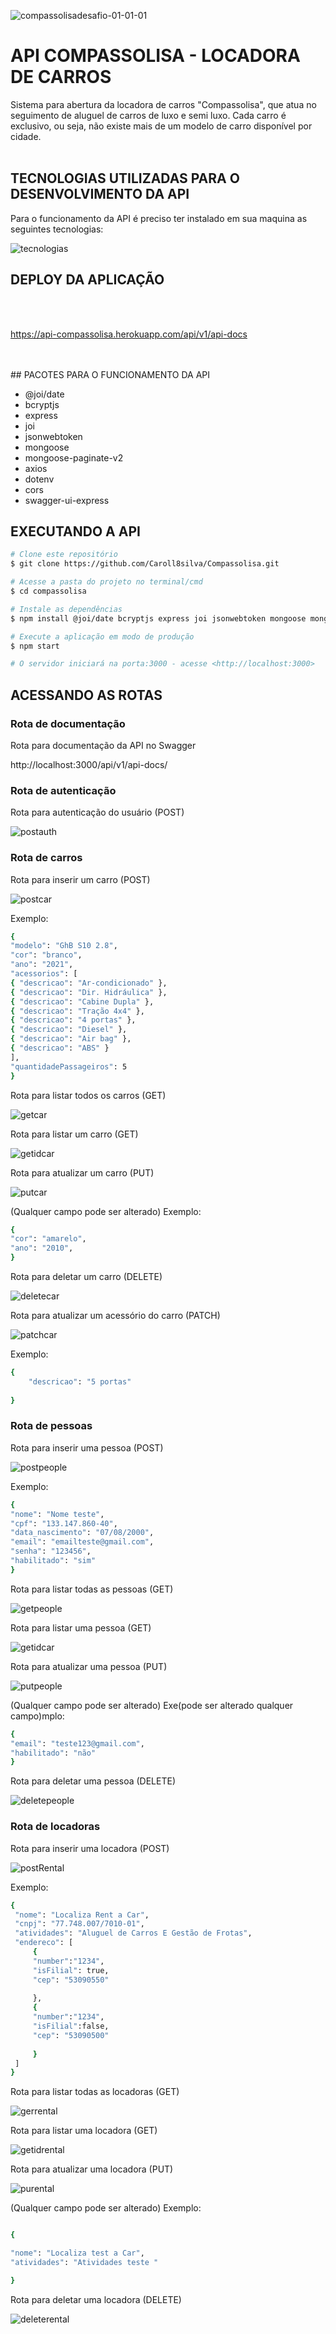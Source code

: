 ![compassolisadesafio-01-01-01](https://user-images.githubusercontent.com/63256085/152074640-4050b4af-a802-4793-bbb5-9366ef28c165.png)


# API COMPASSOLISA - LOCADORA DE CARROS

Sistema para abertura da locadora de carros "Compassolisa", que atua no seguimento de aluguel de carros de luxo e semi luxo. Cada carro é exclusivo, ou seja, não existe mais de
um modelo de carro disponível por cidade. 
<br>
<br>

## TECNOLOGIAS UTILIZADAS PARA O DESENVOLVIMENTO DA API

Para o funcionamento da API é preciso ter instalado em sua maquina as seguintes tecnologias: 

![tecnologias](https://user-images.githubusercontent.com/63256085/152076865-cd775e23-e174-4ee3-bcf9-90c30f89acf8.png)

## DEPLOY DA APLICAÇÃO 
<br>
<br>

https://api-compassolisa.herokuapp.com/api/v1/api-docs

<br>
<br>
## PACOTES PARA O FUNCIONAMENTO DA API

- @joi/date
- bcryptjs
- express
- joi
- jsonwebtoken
- mongoose
- mongoose-paginate-v2
- axios
- dotenv
- cors
- swagger-ui-express
## EXECUTANDO A API

```bash
# Clone este repositório
$ git clone https://github.com/Caroll8silva/Compassolisa.git

# Acesse a pasta do projeto no terminal/cmd
$ cd compassolisa

# Instale as dependências
$ npm install @joi/date bcryptjs express joi jsonwebtoken mongoose mongoose-paginate-v2 axios dotenv cors swagger-ui-express

# Execute a aplicação em modo de produção
$ npm start

# O servidor iniciará na porta:3000 - acesse <http://localhost:3000>
```
## ACESSANDO AS ROTAS

### Rota de documentação
Rota para documentação da API no Swagger

http://localhost:3000/api/v1/api-docs/

### Rota de autenticação
Rota para autenticação do usuário (POST)
<br>

![postauth](https://user-images.githubusercontent.com/63256085/152078609-9230bf3a-a92b-4035-8ccd-c75a9d568b1a.PNG)
<br>

### Rota de carros
Rota para inserir um carro (POST)
<br>

![postcar](https://user-images.githubusercontent.com/63256085/152078840-eebdb4b0-41b6-4814-a970-68158915087a.PNG)

Exemplo: 
```bash
{
"modelo": "GhB S10 2.8",
"cor": "branco",
"ano": "2021",
"acessorios": [
{ "descricao": "Ar-condicionado" },
{ "descricao": "Dir. Hidráulica" },
{ "descricao": "Cabine Dupla" },
{ "descricao": "Tração 4x4" },
{ "descricao": "4 portas" },
{ "descricao": "Diesel" },
{ "descricao": "Air bag" },
{ "descricao": "ABS" }
],
"quantidadePassageiros": 5
}
 ```

Rota para listar todos os carros (GET)
<br>

![getcar](https://user-images.githubusercontent.com/63256085/152079052-c25a4cd0-d34b-43dd-911d-82de0443f1bb.PNG)

Rota para listar um carro (GET)
<br>

![getidcar](https://user-images.githubusercontent.com/63256085/152079416-94c59a70-4101-4247-9be9-2af7578ad76c.PNG)

Rota para atualizar um carro (PUT)
<br>

![putcar](https://user-images.githubusercontent.com/63256085/152079575-d47dc50b-8ebf-43ad-bed3-5c9ad8c0b5ba.PNG)

(Qualquer campo pode ser alterado)
Exemplo: 
```bash
{
"cor": "amarelo",
"ano": "2010",
}
 ```
Rota para deletar um carro (DELETE)
<br>

![deletecar](https://user-images.githubusercontent.com/63256085/153996314-d64073c0-b810-46f9-b5b8-0c5a2c07e875.PNG)

Rota para atualizar um acessório do carro (PATCH)
<br>

![patchcar](https://user-images.githubusercontent.com/63256085/153996133-88cbc8ba-6033-45f4-bc1e-925ff6784bfb.png)

Exemplo: 
```bash
{ 
    "descricao": "5 portas" 
    
}
 ```
### Rota de pessoas
Rota para inserir uma pessoa (POST)
<br>

![postpeople](https://user-images.githubusercontent.com/63256085/152080110-a17014d5-7f60-425a-93d3-9f0494d511bc.PNG)

Exemplo:
```bash
{
"nome": "Nome teste",
"cpf": "133.147.860-40",
"data_nascimento": "07/08/2000",
"email": "emailteste@gmail.com",
"senha": "123456",
"habilitado": "sim"
}
 ```

Rota para listar todas as pessoas (GET)
<br>

![getpeople](https://user-images.githubusercontent.com/63256085/152080651-b7db4d80-8f1b-416d-8672-064f5701d677.PNG)

Rota para listar uma pessoa (GET)
<br>

![getidcar](https://user-images.githubusercontent.com/63256085/152080689-75c2d48e-a393-45d8-b436-76e2011e450f.PNG)

Rota para atualizar uma pessoa (PUT)
<br>

![putpeople](https://user-images.githubusercontent.com/63256085/152080711-561edf26-756d-436f-b185-522410ac35ba.PNG)

(Qualquer campo pode ser alterado)
Exe(pode ser alterado qualquer campo)mplo:
```bash
{
"email": "teste123@gmail.com",
"habilitado": "não"
}
 ```
Rota para deletar uma pessoa (DELETE)
<br>

![deletepeople](https://user-images.githubusercontent.com/63256085/152080724-d6e4df03-30a9-4f2d-a264-2ec5e3d39a19.PNG)

### Rota de locadoras

Rota para inserir uma locadora (POST)
<br>

![postRental](https://user-images.githubusercontent.com/63256085/153994863-35665c4c-0484-40c6-bc44-73881f1915bd.PNG)

Exemplo:
```bash
{
 "nome": "Localiza Rent a Car",   
 "cnpj": "77.748.007/7010-01",    
 "atividades": "Aluguel de Carros E Gestão de Frotas",    
 "endereco": [      
     {        
     "number":"1234",        
     "isFilial": true,  
     "cep": "53090550"     
         
     },
     {        
     "number":"1234",        
     "isFilial":false,  
     "cep": "53090500"     
         
     }
 ]
}
 ```
Rota para listar todas as locadoras (GET)
<br>

![gerrental](https://user-images.githubusercontent.com/63256085/153995972-5984f292-c1af-48ec-ac37-a7c17838de5d.PNG)

Rota para listar uma locadora (GET)
<br>

![getidrental](https://user-images.githubusercontent.com/63256085/153995986-87171067-7067-4ea1-a21e-09be84feba5a.png)

Rota para atualizar uma locadora (PUT)
<br>

![purental](https://user-images.githubusercontent.com/63256085/153996012-59207a14-79b4-479a-94f9-b88566d89067.PNG)

(Qualquer campo pode ser alterado)
Exemplo:
```bash

{ 

"nome": "Localiza test a Car", 
"atividades": "Atividades teste "

}
 ```
Rota para deletar uma locadora (DELETE)
<br>

![deleterental](https://user-images.githubusercontent.com/63256085/153996030-78d96224-807f-44fe-bf7f-eb50c0c25a62.PNG)
